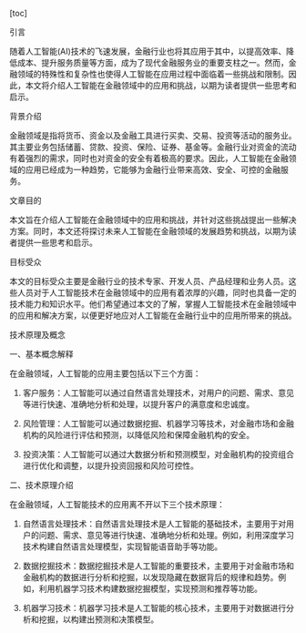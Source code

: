 
[toc]                    
                
                
引言

随着人工智能(AI)技术的飞速发展，金融行业也将其应用于其中，以提高效率、降低成本、提升服务质量等方面，成为了现代金融服务业的重要支柱之一。然而，金融领域的特殊性和复杂性也使得人工智能在应用过程中面临着一些挑战和限制。因此，本文将介绍人工智能在金融领域中的应用和挑战，以期为读者提供一些思考和启示。

背景介绍

金融领域是指将货币、资金以及金融工具进行买卖、交易、投资等活动的服务业。其主要业务包括储蓄、贷款、投资、保险、证券、基金等。金融行业对资金的流动有着强烈的需求，同时也对资金的安全有着极高的要求。因此，人工智能在金融领域的应用已经成为一种趋势，它能够为金融行业带来高效、安全、可控的金融服务。

文章目的

本文旨在介绍人工智能在金融领域中的应用和挑战，并针对这些挑战提出一些解决方案。同时，本文还将探讨未来人工智能在金融领域的发展趋势和挑战，以期为读者提供一些思考和启示。

目标受众

本文的目标受众主要是金融行业的技术专家、开发人员、产品经理和业务人员。这些人员对于人工智能技术在金融领域中的应用有着浓厚的兴趣，同时也具备一定的技术能力和知识水平。他们希望通过本文的了解，掌握人工智能技术在金融领域中的应用和解决方案，以便更好地应对人工智能在金融行业中的应用所带来的挑战。

技术原理及概念

一、基本概念解释

在金融领域，人工智能的应用主要包括以下三个方面：

1. 客户服务：人工智能可以通过自然语言处理技术，对用户的问题、需求、意见等进行快速、准确地分析和处理，以提升客户的满意度和忠诚度。

2. 风险管理：人工智能可以通过数据挖掘、机器学习等技术，对金融市场和金融机构的风险进行评估和预测，以降低风险和保障金融机构的安全。

3. 投资决策：人工智能可以通过大数据分析和预测模型，对金融机构的投资组合进行优化和调整，以提升投资回报和风险可控性。

二、技术原理介绍

在金融领域，人工智能技术的应用离不开以下三个技术原理：

1. 自然语言处理技术：自然语言处理技术是人工智能的基础技术，主要用于对用户的问题、需求、意见等进行快速、准确地分析和处理。例如，利用深度学习技术构建自然语言处理模型，实现智能语音助手等功能。

2. 数据挖掘技术：数据挖掘技术是人工智能的重要技术，主要用于对金融市场和金融机构的数据进行分析和挖掘，以发现隐藏在数据背后的规律和趋势。例如，利用机器学习技术构建数据挖掘模型，实现预测和推荐等功能。

3. 机器学习技术：机器学习技术是人工智能的核心技术，主要用于对数据进行分析和挖掘，以构建出预测和决策模型。

